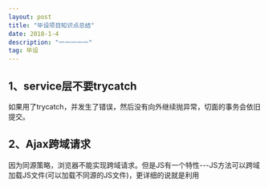 ```yaml
---
layout: post
title: "毕设项目知识点总结"
date: 2018-1-4 
description: "一一一一一"
tag: 毕设
---   
```

## 1、service层不要trycatch
如果用了trycatch，并发生了错误，然后没有向外继续抛异常，切面的事务会依旧提交。

## 2、Ajax跨域请求
因为同源策略，浏览器不能实现跨域请求。但是JS有一个特性---JS方法可以跨域加载JS文件(可以加载不同源的JS文件)，更详细的说就是利用<script>标签没有跨域限制的“漏洞”。所以可以通过<script src="">绕过浏览器的限制。具体实现方法时 先可以在本地写一个JS方法，然后在动态告诉后台这个方法的名字跟需要什么数据，然后在远程服务器上写上这个方法。之后再手动新建一个<script>来调用这个方法
![](/images/posts/SSM/kuayu.png)
[JSON跟JSONP的介绍](http://www.cnblogs.com/dowinning/archive/2012/04/19/json-jsonp-jquery.html)